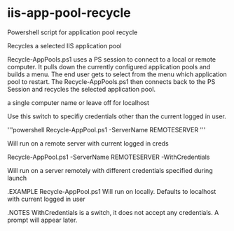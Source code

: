 # iis-app-pool-recycle
Powershell script for application pool recycle

Recycles a selected IIS application pool 

Recycle-AppPools.ps1 uses a PS session to connect to a local or remote computer. 
It pulls down the currently configured application pools and builds a menu. 
The end user gets to select from the menu which application pool to restart. 
The Recycle-AppPools.ps1 then connects back to the PS Session and recycles the selected application pool.

a single computer name or leave off for localhost

Use this switch to specifiy credentials other than the current logged in user.

'''powershell
Recycle-AppPool.ps1 -ServerName REMOTESERVER
'''

Will run on a remote server with current logged in creds

Recycle-AppPool.ps1 -ServerName REMOTESERVER -WithCredentials

Will run on a server remotely with different credentials specified during launch

.EXAMPLE
Recycle-AppPool.ps1
Will run on locally. Defaults to localhost with current logged in user

.NOTES
WithCredentials is a switch, it does not accept any credentials. A prompt will appear later.
